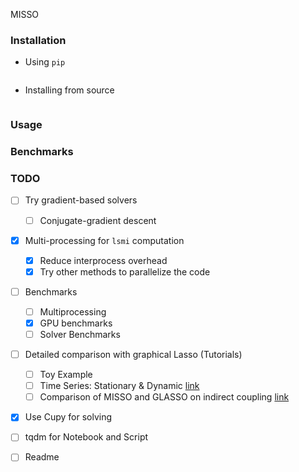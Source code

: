MISSO


### Installation
 - Using `pip`
```

```
- Installing from source
```

```
### Usage

### Benchmarks


### TODO
- [ ] Try gradient-based solvers 
    - [ ] Conjugate-gradient descent
- [x] Multi-processing for `lsmi` computation
    - [x] Reduce interprocess overhead
    - [x] Try other methods to parallelize the code
- [ ] Benchmarks
    - [ ] Multiprocessing
    - [x] GPU benchmarks
    - [ ] Solver Benchmarks
- [ ] Detailed comparison with graphical Lasso (Tutorials)
    - [ ] Toy Example
    - [ ] Time Series: Stationary & Dynamic [link](https://watermark.silverchair.com/bhs352.pdf)
    - [ ] Comparison of MISSO and GLASSO on indirect coupling [link](https://watermark.silverchair.com/btr638.pdf)
- [x] Use Cupy for solving 
- [ ] tqdm for Notebook and Script
- [ ] Readme


